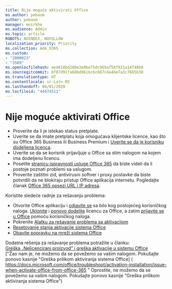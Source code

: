 ```yaml
---
title: Nije moguće aktivirati Office
ms.author: pebaum
author: pebaum
manager: mnirkhe
ms.audience: Admin
ms.topic: article
ROBOTS: NOINDEX, NOFOLLOW
localization_priority: Priority
ms.collection: Adm_O365
ms.custom:
- "2000023"
- "3509"
ms.openlocfilehash: ee4618bd288e3e8be75dc969af58f921a14f48b0
ms.sourcegitcommit: bf87d91fa60bd961bc6c887c4a4be7a3c7665b38
ms.translationtype: HT
ms.contentlocale: sr-Latn-RS
ms.lasthandoff: 06/01/2020
ms.locfileid: "44474511"
---
```

# <a name="unable-to-activate-office"></a>Nije moguće aktivirati Office

- Proverite da li je istekao status pretplate.
- Uverite se da imate pretplatu koja omogućava klijentske licence, kao što su Office 365 Business ili Business Premium i [Uverite se da je korisniku dodeljena licenca](https://docs.microsoft.com/office365/admin/subscriptions-and-billing/assign-licenses-to-users).
- Uverite se da se korisnik prijavljuje u Office sa stim nalogom na kojem ima dodeljenu licencu.
- Posetite [stranicu ispravnosti usluge Office 365](https://docs.microsoft.com/office365/enterprise/view-service-health) da biste videli da li postoje poznati problemi sa uslugom.
- Proverite zaštitni zid, antivirusni softver i proxy postavke da biste potvrdili da ne blokiraju pristup Office aplikacija internetu. Pogledajte članak [Office 365 opsezi URL i IP adresa](https://docs.microsoft.com/en-us/office365/enterprise/urls-and-ip-address-ranges "Office 365 opsezi URL i IP adresa").

Koristite sledeće radnje za rešavanju problema:

- Otvorite Office aplikaciju i [odjavite se](https://support.office.com/article/5a20dc11-47e9-4b6f-945d-478cb6d92071) sa bilo kog postojećeg korisničkog naloga. [Uklonite](https://docs.microsoft.com/office365/admin/manage/remove-licenses-from-users?view=o365-worldwide "Uklonite") i [ponovo dodelite](https://docs.microsoft.com/office365/admin/manage/assign-licenses-to-users?view=o365-worldwide "ponovo dodeliti") licencu za Office, a zatim [prijavite se u Office](https://support.office.com/article/628ea040-f265-49de-b986-be09c3ebf8a9 "Prijavite se na Office") pomoću korisničkog naloga.
- Pokrenite [Alatku za rešavanje problema sa aktivacijom](https://aka.ms/SARA-OfficeActivation-Alchemy)
- [Resetovanje stanja aktivacije sistema Office](https://docs.microsoft.com/en-us/office365/troubleshoot/activation/reset-office-365-proplus-activation-state "Uspostavljanje početnih vrednosti stanja aktivacije sistema Office")
- [Obavite popravku na mreži sistema Office](https://support.office.com/Article/7821d4b6-7c1d-4205-aa0e-a6b40c5bb88b?wt.mc_id=Alchemy_ClientDIA)

Dodatna rešenja za rešavanje problema potražite u članku:  
[Greška „Nelicencirani proizvod“ i greška aktivacije u sistemu Office](https://support.office.com/Article/0d23d3c0-c19c-4b2f-9845-5344fedc4380?wt.mc_id=Alchemy_ClientDIA)  
["Žao nam je, ne možemo da se povežemo sa vašim nalogom. Pokušajte ponovo kasnije "Greška prilikom aktiviranja sistema Office] ( https://docs.microsoft.com/office/troubleshoot/activation-installation/issue-when-activate-office-from-office-365 " Oprostite, ne možemo da se povežemo sa vašim nalogom. Pokušajte ponovo kasnije "Greška prilikom aktiviranja sistema Office")
